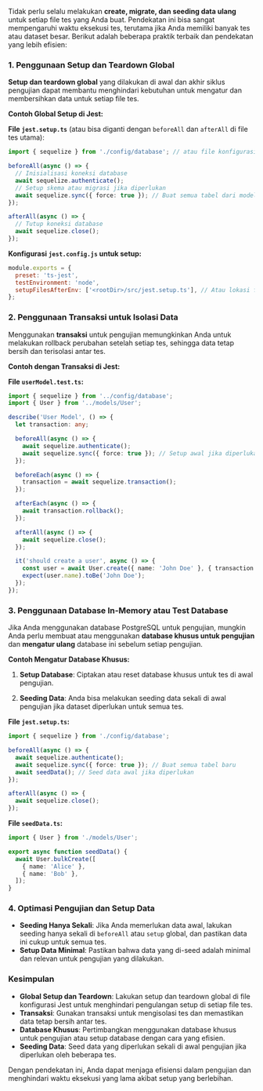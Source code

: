 Tidak perlu selalu melakukan **create, migrate, dan seeding data ulang** untuk setiap file tes yang Anda buat. Pendekatan ini bisa sangat mempengaruhi waktu eksekusi tes, terutama jika Anda memiliki banyak tes atau dataset besar. Berikut adalah beberapa praktik terbaik dan pendekatan yang lebih efisien:

### 1. **Penggunaan Setup dan Teardown Global**

**Setup dan teardown global** yang dilakukan di awal dan akhir siklus pengujian dapat membantu menghindari kebutuhan untuk mengatur dan membersihkan data untuk setiap file tes.

**Contoh Global Setup di Jest:**

**File `jest.setup.ts`** (atau bisa diganti dengan `beforeAll` dan `afterAll` di file tes utama):
```typescript
import { sequelize } from './config/database'; // atau file konfigurasi Sequelize Anda

beforeAll(async () => {
  // Inisialisasi koneksi database
  await sequelize.authenticate();
  // Setup skema atau migrasi jika diperlukan
  await sequelize.sync({ force: true }); // Buat semua tabel dari model
});

afterAll(async () => {
  // Tutup koneksi database
  await sequelize.close();
});
```

**Konfigurasi `jest.config.js` untuk setup:**
```javascript
module.exports = {
  preset: 'ts-jest',
  testEnvironment: 'node',
  setupFilesAfterEnv: ['<rootDir>/src/jest.setup.ts'], // Atau lokasi file setup Anda
};
```

### 2. **Penggunaan Transaksi untuk Isolasi Data**

Menggunakan **transaksi** untuk pengujian memungkinkan Anda untuk melakukan rollback perubahan setelah setiap tes, sehingga data tetap bersih dan terisolasi antar tes.

**Contoh dengan Transaksi di Jest:**

**File `userModel.test.ts`:**
```typescript
import { sequelize } from '../config/database';
import { User } from '../models/User';

describe('User Model', () => {
  let transaction: any;

  beforeAll(async () => {
    await sequelize.authenticate();
    await sequelize.sync({ force: true }); // Setup awal jika diperlukan
  });

  beforeEach(async () => {
    transaction = await sequelize.transaction();
  });

  afterEach(async () => {
    await transaction.rollback();
  });

  afterAll(async () => {
    await sequelize.close();
  });

  it('should create a user', async () => {
    const user = await User.create({ name: 'John Doe' }, { transaction });
    expect(user.name).toBe('John Doe');
  });
});
```

### 3. **Penggunaan Database In-Memory atau Test Database**

Jika Anda menggunakan database PostgreSQL untuk pengujian, mungkin Anda perlu membuat atau menggunakan **database khusus untuk pengujian** dan **mengatur ulang** database ini sebelum setiap pengujian.

**Contoh Mengatur Database Khusus:**

1. **Setup Database**: Ciptakan atau reset database khusus untuk tes di awal pengujian.

2. **Seeding Data**: Anda bisa melakukan seeding data sekali di awal pengujian jika dataset diperlukan untuk semua tes.

**File `jest.setup.ts`:**
```typescript
import { sequelize } from './config/database';

beforeAll(async () => {
  await sequelize.authenticate();
  await sequelize.sync({ force: true }); // Buat semua tabel baru
  await seedData(); // Seed data awal jika diperlukan
});

afterAll(async () => {
  await sequelize.close();
});
```

**File `seedData.ts`:**
```typescript
import { User } from './models/User';

export async function seedData() {
  await User.bulkCreate([
    { name: 'Alice' },
    { name: 'Bob' },
  ]);
}
```

### 4. **Optimasi Pengujian dan Setup Data**

- **Seeding Hanya Sekali**: Jika Anda memerlukan data awal, lakukan seeding hanya sekali di `beforeAll` atau `setup` global, dan pastikan data ini cukup untuk semua tes.
- **Setup Data Minimal**: Pastikan bahwa data yang di-seed adalah minimal dan relevan untuk pengujian yang dilakukan.

### Kesimpulan

- **Global Setup dan Teardown**: Lakukan setup dan teardown global di file konfigurasi Jest untuk menghindari pengulangan setup di setiap file tes.
- **Transaksi**: Gunakan transaksi untuk mengisolasi tes dan memastikan data tetap bersih antar tes.
- **Database Khusus**: Pertimbangkan menggunakan database khusus untuk pengujian atau setup database dengan cara yang efisien.
- **Seeding Data**: Seed data yang diperlukan sekali di awal pengujian jika diperlukan oleh beberapa tes.

Dengan pendekatan ini, Anda dapat menjaga efisiensi dalam pengujian dan menghindari waktu eksekusi yang lama akibat setup yang berlebihan.
